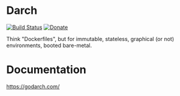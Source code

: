 # Darch
[![Build Status](https://travis-ci.org/godarch/darch.svg?branch=develop)](https://travis-ci.org/godarch/darch) [![Donate](https://img.shields.io/badge/Donate-PayPal-green.svg)](paypal.me/pauldotknopf)

Think "Dockerfiles", but for immutable, stateless, graphical (or not) environments, booted bare-metal.

# Documentation

https://godarch.com/
